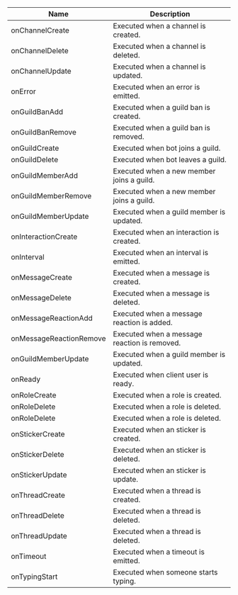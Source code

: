 |          Name           |                 Description                  |
|-------------------------|----------------------------------------------|
| onChannelCreate         | Executed when a channel is created.          |
| onChannelDelete         | Executed when a channel is deleted.          |
| onChannelUpdate         | Executed when a channel is updated.          |
| onError                 | Executed when an error is emitted.           |
| onGuildBanAdd           | Executed when a guild ban is created.        |
| onGuildBanRemove        | Executed when a guild ban is removed.        |
| onGuildCreate           | Executed when bot joins a guild.             |
| onGuildDelete           | Executed when bot leaves a guild.            |
| onGuildMemberAdd        | Executed when a new member joins a guild.    |
| onGuildMemberRemove     | Executed when a new member joins a guild.    |
| onGuildMemberUpdate     | Executed when a guild member is updated.     |
| onInteractionCreate     | Executed when an interaction is created.     |
| onInterval              | Executed when an interval is emitted.        |
| onMessageCreate         | Executed when a message is created.          |
| onMessageDelete         | Executed when a message is deleted.          |
| onMessageReactionAdd    | Executed when a message reaction is added.   |
| onMessageReactionRemove | Executed when a message reaction is removed. |
| onGuildMemberUpdate     | Executed when a guild member is updated.     |
| onReady                 | Executed when client user is ready.          |
| onRoleCreate            | Executed when a role is created.             |
| onRoleDelete            | Executed when a role is deleted.             |
| onRoleDelete            | Executed when a role is deleted.             |
| onStickerCreate         | Executed when an sticker is created.         |
| onStickerDelete         | Executed when an sticker is deleted.         |
| onStickerUpdate         | Executed when an sticker is update.          |
| onThreadCreate          | Executed when a thread is created.           |
| onThreadDelete          | Executed when a thread is deleted.           |
| onThreadUpdate          | Executed when a thread is deleted.           |
| onTimeout               | Executed when a timeout is emitted.          |
| onTypingStart           | Executed when someone starts typing.         |
